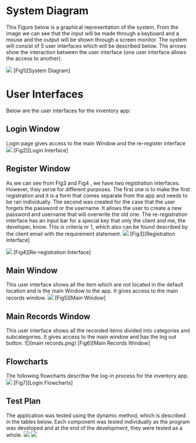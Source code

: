 System Diagram
==================
This Figure below is a graphical representation of the system. From the image we can see that the input will be made through a keyboard and a mouse and the output will be shown through a screen monitor. The system will consist of 5 user interfaces which will be described below. The arrows show the interaction between the user interface (one user interface allows the access to another).

![](SystemDiagram.png)
[Fig1][System Diagram]

User Interfaces
===================
Below are the user interfaces for the inventory app:

Login Window
-------------
Login page gives access to the main Window and the re-register interface
![](Login.png)
[Fig2][Login Interface]


Register Window
----------------
As we can see from Fig3 and Fig4 , we have two registration interfaces. However, they serve for different purposes. The first one is to make the first registration and it is a form that comes separate from the app and needs to be ran individually. 
The second was created for the case that the user forgets the password or the username. It allows the user to create a new password and username that will overwrite the old one. The re-registration interface has an input bar for a special key that only the client and me, the developer, know. This is criteria nr 1, which also can be found described by the client email with the requirement statement. 
![](register.png)
[Fig3][Registration Interface]

![](re-register.png)
[Fig4][Re-registration Interface]

Main Window
--------------------
This user interface shows all the item which are not located in the default location and is the main Window to the app. It gives access to the main records window.
![](notInWardrobe.png)
[Fig5][Main Window]

Main Records Window 
---------------------
This user interface shows all the recorded items divided into categories and subcategories. It gives access to the main window and has the log out button.
![](main records.png)
[Fig6][Main Records Window]


Flowcharts
-------------
The following flowcharts describw the log-in process for the inventory app.
![](Login_flowcharts.png)
[Fig7][Login Flowcharts]

Test Plan
-------------
The application was tested using the dynamic method, which is described in the tables below. Each component was tested individually as the program was developed and at the end of the development, they were tested as a whole.
![](TestPlan1.png)
![](TestPlan2.png)
